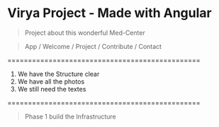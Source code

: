 # Virya Project - Made with Angular

> Project about this wonderful Med-Center

> App / Welcome / Project / Contribute / Contact

===============================================

1. We have the Structure clear 
2. We have all the photos
3. We still need the textes

===============================================

> Phase 1 build the Infrastructure